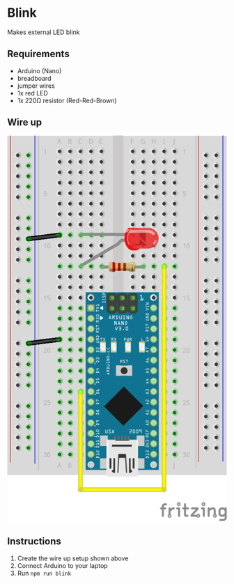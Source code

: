 # Blink

Makes external LED blink

## Requirements

- Arduino (Nano)
- breadboard
- jumper wires
- 1x red LED 
- 1x 220Ω resistor (Red-Red-Brown)

## Wire up

![](../nano-led_bb.png)

## Instructions

1. Create the wire up setup shown above
2. Connect Arduino to your laptop
3. Run `npm run blink`